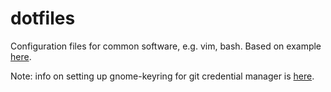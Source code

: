 # dotfiles
Configuration files for common software, e.g. vim, bash. Based on example [here](https://developer.atlassian.com/blog/2016/02/best-way-to-store-dotfiles-git-bare-repo/).

Note: info on setting up gnome-keyring for git credential manager is [here](https://askubuntu.com/questions/773455/what-is-the-correct-way-to-use-git-with-gnome-keyring-and-https-repos).

